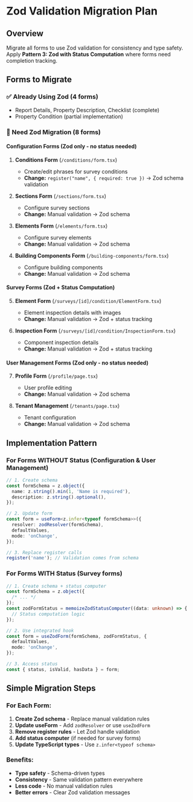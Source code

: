 # Zod Validation Migration Plan

## Overview

Migrate all forms to use Zod validation for consistency and type safety. Apply **Pattern 3: Zod with Status Computation** where forms need completion tracking.

## Forms to Migrate

### ✅ Already Using Zod (4 forms)

- Report Details, Property Description, Checklist (complete)
- Property Condition (partial implementation)

### 🔄 Need Zod Migration (8 forms)

#### Configuration Forms (Zod only - no status needed)

1. **Conditions Form** (`/conditions/form.tsx`)

   - Create/edit phrases for survey conditions
   - **Change:** `register("name", { required: true })` → Zod schema validation

2. **Sections Form** (`/sections/form.tsx`)

   - Configure survey sections
   - **Change:** Manual validation → Zod schema

3. **Elements Form** (`/elements/form.tsx`)

   - Configure survey elements
   - **Change:** Manual validation → Zod schema

4. **Building Components Form** (`/building-components/form.tsx`)
   - Configure building components
   - **Change:** Manual validation → Zod schema

#### Survey Forms (Zod + Status Computation)

5. **Element Form** (`/surveys/[id]/condition/ElementForm.tsx`)

   - Element inspection details with images
   - **Change:** Manual validation → Zod + status tracking

6. **Inspection Form** (`/surveys/[id]/condition/InspectionForm.tsx`)
   - Component inspection details
   - **Change:** Manual validation → Zod + status tracking

#### User Management Forms (Zod only - no status needed)

7. **Profile Form** (`/profile/page.tsx`)

   - User profile editing
   - **Change:** Manual validation → Zod schema

8. **Tenant Management** (`/tenants/page.tsx`)
   - Tenant configuration
   - **Change:** Manual validation → Zod schema

## Implementation Pattern

### For Forms WITHOUT Status (Configuration & User Management)

```typescript
// 1. Create schema
const formSchema = z.object({
  name: z.string().min(1, 'Name is required'),
  description: z.string().optional(),
});

// 2. Update form
const form = useForm<z.infer<typeof formSchema>>({
  resolver: zodResolver(formSchema),
  defaultValues,
  mode: 'onChange',
});

// 3. Replace register calls
register('name'); // Validation comes from schema
```

### For Forms WITH Status (Survey forms)

```typescript
// 1. Create schema + status computer
const formSchema = z.object({
  /* ... */
});
const zodFormStatus = memoizeZodStatusComputer((data: unknown) => {
  // Status computation logic
});

// 2. Use integrated hook
const form = useZodForm(formSchema, zodFormStatus, {
  defaultValues,
  mode: 'onChange',
});

// 3. Access status
const { status, isValid, hasData } = form;
```

## Simple Migration Steps

### For Each Form:

1. **Create Zod schema** - Replace manual validation rules
2. **Update useForm** - Add `zodResolver` or use `useZodForm`
3. **Remove register rules** - Let Zod handle validation
4. **Add status computer** (if needed for survey forms)
5. **Update TypeScript types** - Use `z.infer<typeof schema>`

### Benefits:

- **Type safety** - Schema-driven types
- **Consistency** - Same validation pattern everywhere
- **Less code** - No manual validation rules
- **Better errors** - Clear Zod validation messages
